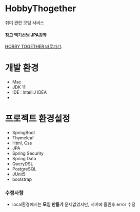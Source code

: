# HobbyThogether
취미 관련 모임 서비스

#### 참고 백기선님 JPA강좌

[HOBBY TOGETHER 바로가기](http://211.110.229.7:8181/).
# 개발 환경

  - Mac
  - JDK 11
  - IDE : IntelliJ IDEA
  - 
# 프로젝트 환경설정
 - SpringBoot
 - Thymeleaf
 - Html, Css
 - JPA
 - Spring Security
 - Spring Data
 - QueryDSL
 - PostgreSQL
 - JUnit5
 - bootstrap

### 수정사항

 - local환경에서는 __모임 만들기__ 문제없었지만, 서버에 올린후 error 수정
